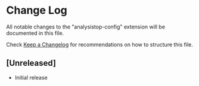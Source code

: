 # Change Log

All notable changes to the "analysistop-config" extension will be documented in this file.

Check [Keep a Changelog](http://keepachangelog.com/) for recommendations on how to structure this file.

## [Unreleased]

- Initial release